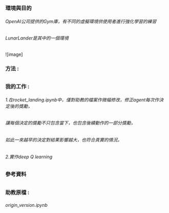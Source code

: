 ### 環境與目的
###### OpenAI公司提供的Gym庫，有不同的虛擬環境供使用者進行強化學習的練習
###### LunarLander是其中的一個環境
![image]

### 方法 : 
###### 

### 我的工作 :
###### 1.在rocket_landing.ipynb中，僅對助教的檔案作微幅修改，修正agent每次作決定後的獎勵，
######   讓每個決定的獎勵不只包含當下，也包含後續動作的一部分獎勵，
######   如此一來越早的決定對結果影響越大，也符合真實的情況。
###### 2.實作deep Q learning

### 參考資料
###### 

### 助教原檔 : 
###### origin_version.ipynb
